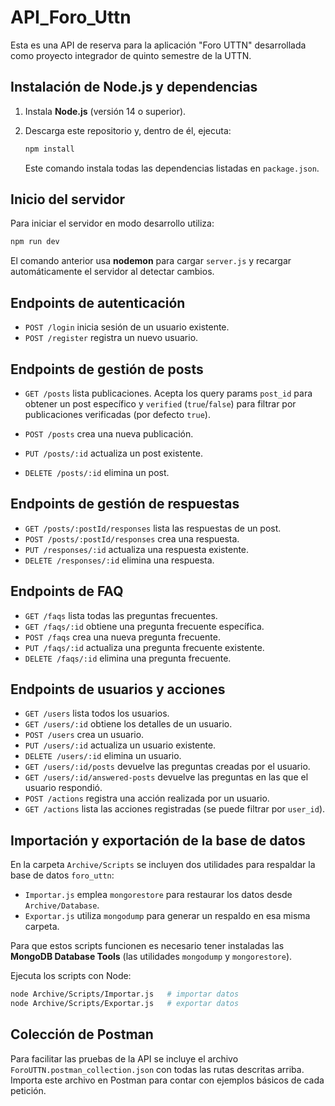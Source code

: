 # API_Foro_Uttn
Esta es una API de reserva para la aplicación "Foro UTTN" desarrollada como proyecto integrador de quinto semestre de la UTTN.

## Instalación de Node.js y dependencias

1. Instala **Node.js** (versión 14 o superior).
2. Descarga este repositorio y, dentro de él, ejecuta:

   ```bash
   npm install
   ```

   Este comando instala todas las dependencias listadas en `package.json`.

## Inicio del servidor

Para iniciar el servidor en modo desarrollo utiliza:

```bash
npm run dev
```


El comando anterior usa **nodemon** para cargar `server.js` y recargar automáticamente el servidor al detectar cambios.


## Endpoints de autenticación

- `POST /login` inicia sesión de un usuario existente.
- `POST /register` registra un nuevo usuario.


## Endpoints de gestión de posts

- `GET /posts` lista publicaciones. Acepta los query params `post_id` para obtener un post específico y `verified` (`true`/`false`) para filtrar por publicaciones verificadas (por defecto `true`).

- `POST /posts` crea una nueva publicación.
- `PUT /posts/:id` actualiza un post existente.
- `DELETE /posts/:id` elimina un post.

## Endpoints de gestión de respuestas

- `GET /posts/:postId/responses` lista las respuestas de un post.
- `POST /posts/:postId/responses` crea una respuesta.
- `PUT /responses/:id` actualiza una respuesta existente.
- `DELETE /responses/:id` elimina una respuesta.

## Endpoints de FAQ

- `GET /faqs` lista todas las preguntas frecuentes.
- `GET /faqs/:id` obtiene una pregunta frecuente específica.
- `POST /faqs` crea una nueva pregunta frecuente.
- `PUT /faqs/:id` actualiza una pregunta frecuente existente.
- `DELETE /faqs/:id` elimina una pregunta frecuente.

## Endpoints de usuarios y acciones

- `GET /users` lista todos los usuarios.
- `GET /users/:id` obtiene los detalles de un usuario.
- `POST /users` crea un usuario.
- `PUT /users/:id` actualiza un usuario existente.
- `DELETE /users/:id` elimina un usuario.
- `GET /users/:id/posts` devuelve las preguntas creadas por el usuario.
- `GET /users/:id/answered-posts` devuelve las preguntas en las que el usuario respondió.
- `POST /actions` registra una acción realizada por un usuario.
- `GET /actions` lista las acciones registradas (se puede filtrar por `user_id`).


## Importación y exportación de la base de datos

En la carpeta `Archive/Scripts` se incluyen dos utilidades para respaldar la base de datos `foro_uttn`:

* `Importar.js` emplea `mongorestore` para restaurar los datos desde `Archive/Database`.
* `Exportar.js` utiliza `mongodump` para generar un respaldo en esa misma carpeta.

Para que estos scripts funcionen es necesario tener instaladas las **MongoDB Database Tools** (las utilidades `mongodump` y `mongorestore`).

Ejecuta los scripts con Node:

```bash
node Archive/Scripts/Importar.js   # importar datos
node Archive/Scripts/Exportar.js   # exportar datos
```

## Colección de Postman

Para facilitar las pruebas de la API se incluye el archivo
`ForoUTTN.postman_collection.json` con todas las rutas descritas arriba.
Importa este archivo en Postman para contar con ejemplos básicos de cada
petición.
